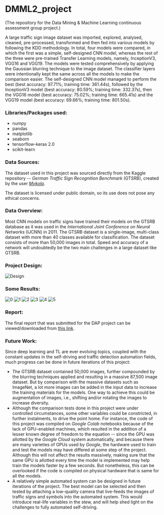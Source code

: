 # DMML2_project
(The repository for the Data Mining &amp; Machine Learning continuous assessment group project.)

A large traffic sign image dataset was imported, explored, analysed, cleaned, pre-processed, transformed and then fed into various models by following the KDD methodology. In total, four models were compared, in which the first was a simple, self-designed CNN model, whereas the rest of the three were pre-trained Transfer Learning models, namely, InceptionV3, VGG16 and VGG19. The models were tested comprehensively by applying the Gaussian blurring technique to the image dataset. The classifier layers were intentionally kept the same across all the models to make the comparison easier. The self-designed CNN model managed to perform the best (best accuracy: 97.71\%; training time: 361.44s), followed by the InceptionV3 model (best accuracy: 80.59\%; training time: 332.37s), then the VGG16 model (best accuracy: 75.02\%; training time: 665.41s) and the VGG19 model (best accuracy: 69.66\%; training time: 801.50s). <br>

### Libraries/Packages used:
- numpy
- pandas
- matplotlib
- seaborn
- tensorflow-keras 2.0
- scikit-learn

### Data Sources:
The dataset used in this project was sourced directly from the Kaggle repository -- _German Traffic Sign Recognition Benchmark_ (GTSRB), created by the user [_Mykola_](https://www.kaggle.com/meowmeowmeowmeowmeow/gtsrb-german-traffic-sign).

The dataset is licensed under public domain, so its use does not pose any ethical concerns.

### Data Overview:
Most CNN models on traffic signs have trained their models on the GTSRB database as it was used in the _International Joint Conference on Neural Networks_ (IJCNN) in 2011. The GTSRB dataset is a single-image, multi-class dataset with more than 40 classes available for classification. The dataset consists of more than 50,000 images in total. Speed and accuracy of a network will undoubtedly be the two main challenges in a large dataset like GTSRB.

### Project Design:
![Design](images/Project_Design.png)


### Some Results:
![0](images/original_vs_blurred.png)
![1](images/TABLE_Accuracies.png)
![2](images/TABLE_Training_Time.png)
![3](images/accuracy_comparison.png)
![4](images/acc_loss_collage.png)
![5](images/top_bottom_5_collage2.png)

### Report:
The final report that was submitted for the DAP project can be viewed/downloaded from [this link](https://github.com/singhad/DMML2_project/raw/main/DMML2_CA1.pdf).


### Future Work:
Since deep learning and TL are ever evolving topics, coupled with the constant updates in the self-driving and traffic detection automation fields, much progress can be done in future iterations of this project:
- The GTSRB dataset contained 50,000 images, further compounded by the blurring techniques applied and resulting in a massive 87,500 image dataset. But by comparison with the massive datasets such as ImageNet, a lot more images can be added in the input data to increase the training materials for the models. One way to achieve this could be augmentation of images, i.e., shifting and/or rotating the images to increase diversity.
- Although the comparison tests done in this project were under controlled circumstances, some other variables could be constricted, in further instalments, to drive the point home. For instance, the code of this project was compiled on _Google Colab_ notebooks because of the lack of GPU-enabled machines, which resulted in the addition of a lesser known degree of freedom to the equation -- since the GPU was allotted by the _Google Cloud_ system automatically, and because there are many varieties of GPUs used by _Google_, the hardware used to train and test the models may have differed at some step of the project. Although this will not affect the results massively, making sure that the same GPU is allotted every time the model is implemented may help train the models faster by a few seconds. But nonetheless, this can be overlooked if the code is compiled on physical hardware that is same for all the models.
- A relatively simple automated system can be designed in future iterations of the project. The best model can be selected and then tested by attaching a low-quality camera that live-feeds the images of traffic signs and symbols into the automated system. This would introduce real-life variables in the stew, and will help shed light on the challenges to fully automated self-driving.




